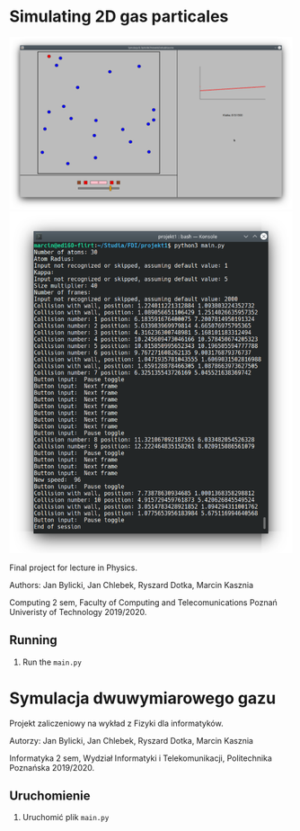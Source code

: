# Simulating 2D gas particales
![](./report/Screenshot%201.png)
![](./report/Screenshot%202.png)


Final project for lecture in Physics.

Authors: Jan Bylicki, Jan Chlebek, Ryszard Dotka, Marcin Kasznia

Computing 2 sem, Faculty of Computing and Telecomunications Poznań Univeristy of Technology 2019/2020.

## Running

1. Run the `main.py`

# Symulacja dwuwymiarowego gazu

Projekt zaliczeniowy na wykład z Fizyki dla informatyków.

Autorzy: Jan Bylicki, Jan Chlebek, Ryszard Dotka, Marcin Kasznia

Informatyka 2 sem, Wydział Informatyki i Telekomunikacji, Politechnika Poznańska 2019/2020.

## Uruchomienie

1.  Uruchomić plik `main.py`

